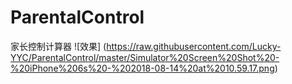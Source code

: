 # ParentalControl
家长控制计算器
![效果]
(https://raw.githubusercontent.com/Lucky-YYC/ParentalControl/master/Simulator%20Screen%20Shot%20-%20iPhone%206s%20-%202018-08-14%20at%2010.59.17.png)